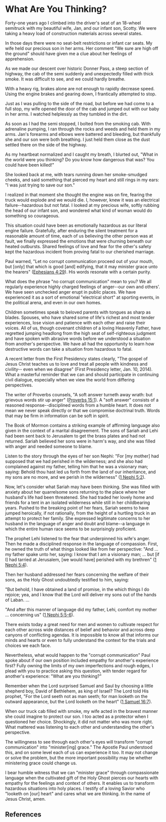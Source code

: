 # What Are You Thinking?

Forty-one years ago I climbed into the driver's seat of an 18-wheel semitruck
with my beautiful wife, Jan, and our infant son, Scotty. We were taking a
heavy load of construction materials across several states.

In those days there were no seat-belt restrictions or infant car seats. My
wife held our precious son in her arms. Her comment "We sure are high off the
ground" should have given me a clue about her feelings of apprehension.

As we made our descent over historic Donner Pass, a steep section of highway,
the cab of the semi suddenly and unexpectedly filled with thick smoke. It was
difficult to see, and we could hardly breathe.

With a heavy rig, brakes alone are not enough to rapidly decrease speed. Using
the engine brakes and gearing down, I frantically attempted to stop.

Just as I was pulling to the side of the road, but before we had come to a
full stop, my wife opened the door of the cab and jumped out with our baby in
her arms. I watched helplessly as they tumbled in the dirt.

As soon as I had the semi stopped, I bolted from the smoking cab. With
adrenaline pumping, I ran through the rocks and weeds and held them in my
arms. Jan's forearms and elbows were battered and bleeding, but thankfully she
and our son were both breathing. I just held them close as the dust settled
there on the side of the highway.

As my heartbeat normalized and I caught my breath, I blurted out, "What in the
world were you thinking? Do you know how dangerous that was? You could have
been killed!"

She looked back at me, with tears running down her smoke-smudged cheeks, and
said something that pierced my heart and still rings in my ears: "I was just
trying to save our son."

I realized in that moment she thought the engine was on fire, fearing the
truck would explode and we would die. I, however, knew it was an electrical
failure--hazardous but not fatal. I looked at my precious wife, softly rubbing
the head of our infant son, and wondered what kind of woman would do something
so courageous.

This situation could have been as emotionally hazardous as our literal engine
failure. Gratefully, after enduring the silent treatment for a reasonable
amount of time, each of us believing the other person was at fault, we finally
expressed the emotions that were churning beneath our heated outbursts. Shared
feelings of love and fear for the other's safety kept the hazardous incident
from proving fatal to our cherished marriage.

Paul warned, "Let no corrupt communication proceed out of your mouth, but
[only] that which is good [and] edifying, that it may minister grace unto the
hearers" ([Ephesians 4:29](/scriptures/nt/eph/4.29?lang=eng#28)). His words
resonate with a certain purity.

What does the phrase "no corrupt communication" mean to you? We all regularly
experience highly charged feelings of anger--our own and others'. We have seen
unchecked anger erupt in public places. We have experienced it as a sort of
emotional "electrical short" at sporting events, in the political arena, and
even in our own homes.

Children sometimes speak to beloved parents with tongues as sharp as blades.
Spouses, who have shared some of life's richest and most tender experiences,
lose vision and patience with each other and raise their voices. All of us,
though covenant children of a loving Heavenly Father, have regretted jumping
headlong from the high seat of self-righteous judgment and have spoken with
abrasive words before we understood a situation from another's perspective. We
have all had the opportunity to learn how destructive words can take a
situation from hazardous to fatal.

A recent letter from the First Presidency states clearly, "The gospel of Jesus
Christ teaches us to love and treat all people with kindness and civility--
even when we disagree" (First Presidency letter, Jan. 10, 2014). What a
masterful reminder that we can and should participate in continuing civil
dialogue, especially when we view the world from differing perspectives.

The writer of Proverbs counsels, "A soft answer turneth away wrath: but
grievous words stir up anger" ([Proverbs
15:1](/scriptures/ot/prov/15.1?lang=eng#0)). A "soft answer" consists of a
reasoned response--disciplined words from a humble heart. It does not mean we
never speak directly or that we compromise doctrinal truth. Words that may be
firm in information can be soft in spirit.

The Book of Mormon contains a striking example of affirming language also
given in the context of a marital disagreement. The sons of Sariah and Lehi
had been sent back to Jerusalem to get the brass plates and had not returned.
Sariah believed her sons were in harm's way, and she was filled with anger and
needed someone to blame.

Listen to the story through the eyes of her son Nephi: "For [my mother] had
supposed that we had perished in the wilderness; and she also had complained
against my father, telling him that he was a visionary man; saying: Behold
thou hast led us forth from the land of our inheritance, and my sons are no
more, and we perish in the wilderness" ([1 Nephi
5:2](/scriptures/bofm/1-ne/5.2?lang=eng#1)).

Now, let's consider what Sariah may have been thinking. She was filled with
anxiety about her quarrelsome sons returning to the place where her husband's
life had been threatened. She had traded her lovely home and friends for a
tent in an isolated wilderness while still in her childbearing years. Pushed
to the breaking point of her fears, Sariah seems to have jumped heroically, if
not rationally, from the height of a hurtling truck in an attempt to protect
her family. She expressed legitimate concerns to her husband in the language
of anger and doubt and blame--a language in which the entire human race seems
to be surprisingly proficient.

The prophet Lehi listened to the fear that underpinned his wife's anger. Then
he made a disciplined response in the language of compassion. First, he owned
the truth of what things looked like from her perspective: "And ... my father
spake unto her, saying: I know that I am a visionary man; ... but [if I] had
tarried at Jerusalem, [we would have] perished with my brethren" ([1 Nephi
5:4](/scriptures/bofm/1-ne/5.4?lang=eng#3)).

Then her husband addressed her fears concerning the welfare of their sons, as
the Holy Ghost undoubtedly testified to him, saying:

"But behold, I have obtained a land of promise, in the which things I do
rejoice; yea, and I know that the Lord will deliver my sons out of the hands
of Laban. ...

"And after this manner of language did my father, Lehi, comfort my mother ...
concerning us" ([1 Nephi 5:5-6](/scriptures/bofm/1-ne/5.5-6?lang=eng#4)).

There exists today a great need for men and women to cultivate respect for
each other across wide distances of belief and behavior and across deep
canyons of conflicting agendas. It is impossible to know all that informs our
minds and hearts or even to fully understand the context for the trials and
choices we each face.

Nevertheless, what would happen to the "corrupt communication" Paul spoke
about if our own position included empathy for another's experience first?
Fully owning the limits of my own imperfections and rough edges, I plead with
you to practice asking this question, with tender regard for another's
experience: "What are you thinking?"

Remember when the Lord surprised Samuel and Saul by choosing a little shepherd
boy, David of Bethlehem, as king of Israel? The Lord told His prophet, "For
the Lord seeth not as man seeth; for man looketh on the outward appearance,
but the Lord looketh on the heart" ([1 Samuel
16:7](/scriptures/ot/1-sam/16.7?lang=eng#6)).

When our truck cab filled with smoke, my wife acted in the bravest manner she
could imagine to protect our son. I too acted as a protector when I questioned
her choice. Shockingly, it did not matter who was more right. What mattered
was listening to each other and understanding the other's perspective.

The willingness to see through each other's eyes will transform "corrupt
communication" into "minister[ing] grace." The Apostle Paul understood this,
and on some level each of us can experience it too. It may not change or solve
the problem, but the more important possibility may be whether ministering
grace could change us.

I bear humble witness that we can "minister grace" through compassionate
language when the cultivated gift of the Holy Ghost pierces our hearts with
empathy for the feelings and context of others. It enables us to transform
hazardous situations into holy places. I testify of a loving Savior who
"looketh on [our] heart" and cares what we are thinking. In the name of Jesus
Christ, amen.

## References

